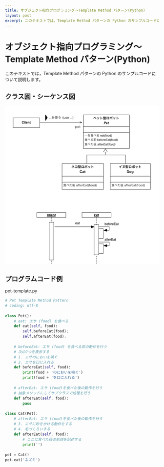 ```yaml
---
title: オブジェクト指向プログラミング〜Template Method パターン(Python)
layout: post
excerpt: このテキストでは，Template Method パターンの Python のサンプルコードについて説明します。
---
```

# オブジェクト指向プログラミング〜Template Method パターン(Python)

このテキストでは，Template Method パターンの Python のサンプルコードについて説明します。

## クラス図・シーケンス図

![Template Method パターン(ペット型ロボット)](assets/images/pet-uml-template-method.png)

## プログラムコード例

pet-template.py

```python
# Pet Template Method Pattern
# coding: utf-8

class Pet():	
	# eat: エサ (food) を食べる
	def eat(self, food):
		self.beforeEat(food);
		self.afterEat(food);

	# beforeEat: エサ (food) を食べる前の動作を行う
	# 次の2つを表示する
	# 1. エサのにおいを嗅ぐ
	# 2. エサを口に入れる
	def beforeEat(self, food):
		print(food + 'のにおいを嗅ぐ')
		print(food + 'を口に入れる')

	# afterEat: エサ (food)を食べた後の動作を行う
	# 抽象メソッドにしてサブクラスで処理を行う
	def afterEat(self, food):
		pass

class Cat(Pet):
	# afterEat: エサ (food)を食べた後の動作を行う
	# 3. エサに砂をかける動作をする
	# 4. 毛づくろいする
	def afterEat(self, food):
		# ここに食べた後の処理を記述する
		print('')

pet = Cat()
pet.eat('ネズミ')
```

